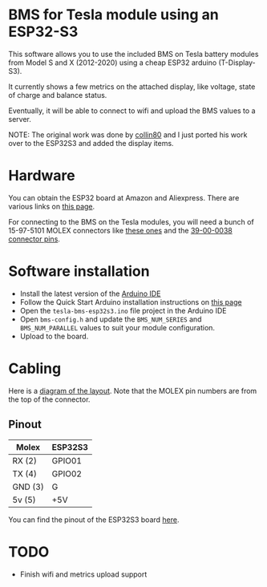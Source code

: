 # BMS for Tesla module using an ESP32-S3
This software allows you to use the included BMS on Tesla battery modules from Model S and X (2012-2020) using a cheap ESP32 arduino (T-Display-S3).

It currently shows a few metrics on the attached display, like voltage, state of charge and balance status.

Eventually, it will be able to connect to wifi and upload the BMS values to a server.

NOTE: The original work was done by [collin80](https://github.com/collin80/TeslaBMS) and I just ported his work over to the ESP32S3 and added the display items.

# Hardware
You can obtain the ESP32 board at Amazon and Aliexpress. There are various links on [this page](https://github.com/Xinyuan-LilyGO/T-Display-S3).

For connecting to the BMS on the Tesla modules, you will need a bunch of 15-97-5101 MOLEX connectors like [these ones](https://www.mouser.com/ProductDetail/Molex/15-97-5101?qs=orQbfqMgxgWsNUauKukokQ%3D%3D&countrycode=US&currencycode=USD)
and the [39-00-0038 connector pins](https://www.mouser.com/ProductDetail/Molex/39-00-0038-Cut-Strip?qs=Y0K5pK5Q%2FZHkDlTWB1p%2F0g%3D%3D&countrycode=US&currencycode=USD).

# Software installation
- Install the latest version of the [Arduino IDE](https://www.arduino.cc/en/software)
- Follow the Quick Start Arduino installation instructions on [this page](https://github.com/Xinyuan-LilyGO/T-Display-S3)
- Open the `tesla-bms-esp32s3.ino` file project in the Arduino IDE
- Open `bms-config.h` and update the `BMS_NUM_SERIES` and `BMS_NUM_PARALLEL` values to suit your module configuration.
- Upload to the board.

# Cabling

Here is a [diagram of the layout](images/tesla_battery_module_layout.png). Note that the MOLEX pin numbers are from the top of the connector.

## Pinout

|Molex   |ESP32S3
|--------|--------
|RX (2)  |GPIO01
|TX (4)  |GPIO02
|GND (3) |G
|5v (5)  |+5V

You can find the pinout of the ESP32S3 board [here](images/esp32-pinout.jpg).

# TODO

- Finish wifi and metrics upload support

